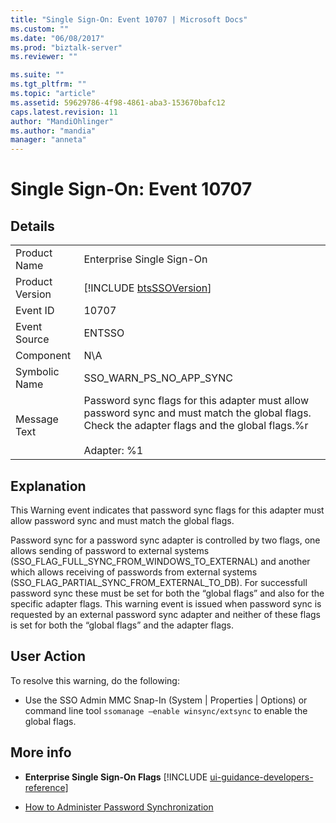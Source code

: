 ```yaml
---
title: "Single Sign-On: Event 10707 | Microsoft Docs"
ms.custom: ""
ms.date: "06/08/2017"
ms.prod: "biztalk-server"
ms.reviewer: ""

ms.suite: ""
ms.tgt_pltfrm: ""
ms.topic: "article"
ms.assetid: 59629786-4f98-4861-aba3-153670bafc12
caps.latest.revision: 11
author: "MandiOhlinger"
ms.author: "mandia"
manager: "anneta"
---
```

# Single Sign-On: Event 10707
## Details  

|                 |                                                                                                                                                                        |
|-----------------|------------------------------------------------------------------------------------------------------------------------------------------------------------------------|
|  Product Name   |                                                                       Enterprise Single Sign-On                                                                        |
| Product Version |                                                      [!INCLUDE [btsSSOVersion](../includes/btsssoversion-md.md)]                                                       |
|    Event ID     |                                                                                 10707                                                                                  |
|  Event Source   |                                                                                 ENTSSO                                                                                 |
|    Component    |                                                                                  N\A                                                                                   |
|  Symbolic Name  |                                                                        SSO_WARN_PS_NO_APP_SYNC                                                                         |
|  Message Text   | Password sync flags for this adapter must allow password sync and must match the global flags. Check the adapter flags and the global flags.%r<br /><br /> Adapter: %1 |

## Explanation  
 This Warning event indicates that password sync flags for this adapter must allow password sync and must match the global flags.  

 Password sync for a password sync adapter is controlled by two flags, one allows sending of password to external systems (SSO_FLAG_FULL_SYNC_FROM_WINDOWS_TO_EXTERNAL) and another which allows receiving of passwords from external systems (SSO_FLAG_PARTIAL_SYNC_FROM_EXTERNAL_TO_DB). For successfull password sync these must be set for both the “global flags” and also for the specific adapter flags. This warning event is issued when password sync is requested by an external password sync adapter and neither of these flags is set for both the “global flags” and the adapter flags.  

## User Action  
 To resolve this warning, do the following:  

-   Use the SSO Admin MMC Snap-In (System &#124; Properties &#124; Options) or command line tool  `ssomanage –enable winsync/extsync` to enable the global flags.  

## More info

- <strong>Enterprise Single Sign-On Flags</strong> [!INCLUDE [ui-guidance-developers-reference](../includes/ui-guidance-developers-reference.md)]  

- [How to Administer Password Synchronization](../core/how-to-administer-password-synchronization.md)
